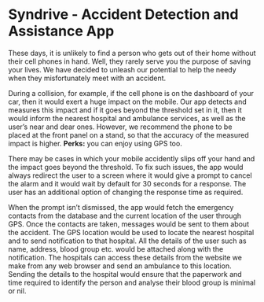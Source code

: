 # Syndrive - Accident Detection and Assistance App

These days, it is unlikely to find a person who gets out of their home without their cell phones in hand. Well, they rarely serve you the purpose of saving your lives. We have decided to unleash our potential to help the needy when they misfortunately meet with an accident. 

During a collision, for example, if the cell phone is on the dashboard of your car, then it would exert a huge impact on the mobile. Our app detects and measures this impact and if it goes beyond the threshold set in it, then it would inform the nearest hospital and ambulance services, as well as the user’s near and dear ones. However, we recommend the phone to be placed at the front panel on a stand, so that the accuracy of the measured impact is higher. **Perks:** you can enjoy using GPS too. 

There may be cases in which your mobile accidently slips off your hand and the impact goes beyond the threshold. To fix such issues, the app would always redirect the user to a screen where it would give a prompt to cancel the alarm and it would wait by default for 30 seconds for a response. The user has an additional option of changing the response time as required. 

When the prompt isn’t dismissed, the app would fetch the emergency contacts from the database and the current location of the user through GPS. Once the contacts are taken, messages would be sent to them about the accident. The GPS location would be used to locate the nearest hospital and to send notification to that hospital. All the details of the user such as name, address, blood group etc. would be attached along with the notification. The hospitals can access these details from the website we make from any web browser and send an ambulance to this location. Sending the details to the hospital would ensure that the paperwork and time required to identify the person and analyse their blood group is minimal or nil. 
